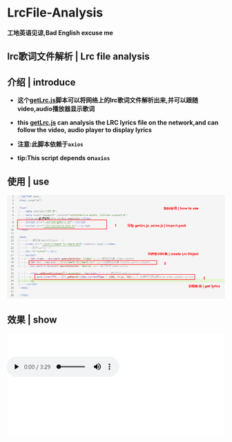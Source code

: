 # LrcFile-Analysis
**工地英语见谅,Bad English excuse me**
## lrc歌词文件解析 | Lrc file analysis

## 介绍 | introduce

+ **这个[getLrc.js](./script/getLrc.js)脚本可以将网络上的lrc歌词文件解析出来,并可以跟随video,audio播放器显示歌词**

+ **this [getLrc.js](./script/getLrc.js) can analysis the LRC lyrics file on the network,and can follow the video, audio player to display lyrics**
+ **注意:此脚本依赖于`axios`**
+ **tip:This script depends on`axios`**

## 使用 | use

![use](./image/howtouse.png)

## 效果 | show

![效果](./image/use.gif)